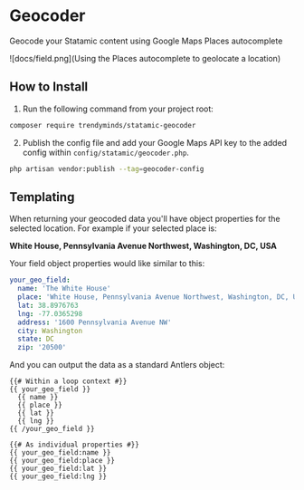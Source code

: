 # Geocoder

Geocode your Statamic content using Google Maps Places autocomplete

![docs/field.png](Using the Places autocomplete to geolocate a location)

## How to Install

1. Run the following command from your project root:

``` bash
composer require trendyminds/statamic-geocoder
```

2. Publish the config file and add your Google Maps API key to the added config within `config/statamic/geocoder.php`.

```bash
php artisan vendor:publish --tag=geocoder-config
```

## Templating

When returning your geocoded data you'll have object properties for the selected location. For example if your selected place is:

**White House, Pennsylvania Avenue Northwest, Washington, DC, USA**

Your field object properties would like similar to this:

```yaml
your_geo_field:
  name: 'The White House'
  place: 'White House, Pennsylvania Avenue Northwest, Washington, DC, USA'
  lat: 38.8976763
  lng: -77.0365298
  address: '1600 Pennsylvania Avenue NW'
  city: Washington
  state: DC
  zip: '20500'
```

And you can output the data as a standard Antlers object:

```antlers
{{# Within a loop context #}}
{{ your_geo_field }}
  {{ name }}
  {{ place }}
  {{ lat }}
  {{ lng }}
{{ /your_geo_field }}

{{# As individual properties #}}
{{ your_geo_field:name }}
{{ your_geo_field:place }}
{{ your_geo_field:lat }}
{{ your_geo_field:lng }}
```

